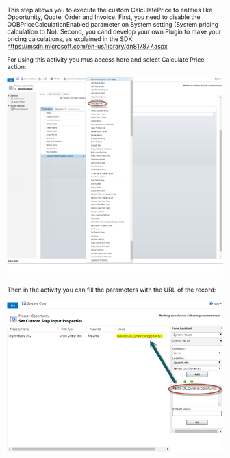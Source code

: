 This step allows you to execute the custom CalculatePrice to entities like Opportunity, Quote, Order and Invoice. 
First, you need to disable the OOBPriceCalculationEnabled parameter on System setting (System pricing calculation to No).
Second, you cand develop your own Plugin to make your pricing calculations, as explained in the SDK: https://msdn.microsoft.com/en-us/library/dn817877.aspx

For using this activity you mus access here and select Calculate Price action:

![](calculateprice1.png)

Then in the activity you can fill the parameters with the URL of the record:

![](calculateprice2.png)
